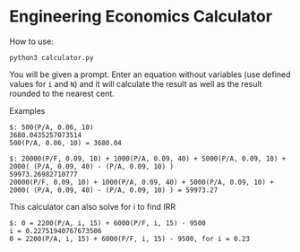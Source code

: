 # Engineering Economics Calculator

How to use:
```
python3 calculator.py
```

You will be given a prompt. Enter an equation without variables (use defined values for `i` and `N`) and it will calculate the result as well as the result rounded to the nearest cent.

Examples
```
$: 500(P/A, 0.06, 10)
3680.0435257073514
500(P/A, 0.06, 10) = 3680.04

$: 20000(P/F, 0.09, 10) + 1000(P/A, 0.09, 40) + 5000(P/A, 0.09, 10) + 2000( (P/A, 0.09, 40) - (P/A, 0.09, 10) )
59973.26982710777
20000(P/F, 0.09, 10) + 1000(P/A, 0.09, 40) + 5000(P/A, 0.09, 10) + 2000( (P/A, 0.09, 40) - (P/A, 0.09, 10) ) = 59973.27
```

This calculator can also solve for i to find IRR
```
$: 0 = 2200(P/A, i, 15) + 6000(P/F, i, 15) - 9500
i = 0.22751940767673506
0 = 2200(P/A, i, 15) + 6000(P/F, i, 15) - 9500, for i = 0.23
```
